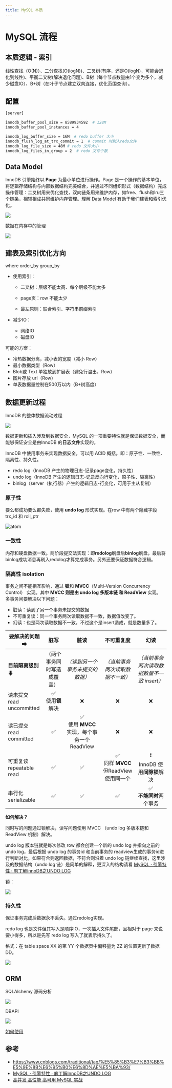 ```yaml
---
title: MySQL 本质
---
```


# MySQL 流程


## 本质逻辑 - 索引

线性查找（O(N)）、二分查找(O(logN))、二叉树(有序，还是O(logN)，可能会退化到线性)、平衡二叉树(解决退化问题)、B树（每个节点数量由1个变为多个，减少磁盘IO）、B+树（在叶子节点建立双向连接，优化范围查询）。

## 配置

```bash
[server]

innodb_buffer_pool_size = 8589934592  # 128M
innodb_buffer_pool_instances = 4

innodb_log_buffer_size = 16M  # redo buffer 大小
innodb_flush_log_at_trx_commit = 1  # commit 时刷入redo文件
innodb_log_file_size = 48M # redo 文件大小
innodb_log_files_in_group = 2  # redo 文件个数
```

## Data Model

InnoDB 引擎始终以 **Page** 为最小单位进行操作。Page 是一个操作的基本单位，将逻辑存储结构与内部数据结构完美结合，并通过不同组织形式（数据结构）完成操作管理：二叉树用来优化查找，双向链条用来维护内存，如free、flush和lru三个链条，相辅相成共同维护内存管理。理解 Data Model 有助于我们建表和索引优化。

![](./images/mysql_data_model.excalidraw.png)

数据在内存中的管理

![](./images/innodb_data_manager.excalidraw.png)

## 建表及索引优化方向

where order_by group_by

- 使用索引：

  - 二叉树：层级不能太高、每个层级不能太多

  - page页：row 不能太少
  - 最左原则：联合索引、字符串前缀索引

- 减少IO：
  - 网络IO
  - 磁盘IO

可能的方案：

- 冷热数据分离，减小表的宽度（减小 Row）
- 最小数据类型（Row）
- Blob或 Text 单独放到扩展表（避免行溢出，Row）
- 图片存放 url（Row）
- 单表数据量控制在500万以内（B+树高度）

## 数据更新过程

InnoDB 的整体数据流动过程

![](./images/mysql_innodb.excalidraw.png)

数据更新和插入涉及到数据安全，MySQL 的一项重要特性就是保证数据安全，而能够保证安全是由InnoDB 的**日志文件**实现的。

InnoDB 中使用事务来实现数据安全，可以用 ACID 概括。即：原子性、一致性、隔离性、持久性。

- redo log（InnoDB 产生的物理日志-记录page变化，持久性）
- undo log（InnoDB 产生的逻辑日志-记录反向行变化，原子性、隔离性）
- binlog（server（执行器）产生的逻辑日志-行变化，可用于主从复制）

### 原子性

要么都成功要么都失败，使用 **undo log** 形式实现。在row 中有两个隐藏字段 trx_id 和 roll_ptr

![atom](./images/atom.png)

### 一致性

内存和硬盘数据一致。两阶段提交法实现：即**redolog**刷盘后**binlog**刷盘，最后将binlog成功消息再刷入redolog才算完成事务。另外还要保证数据符合逻辑。

### 隔离性 isolation

事务之间不能相互影响，通过 **锁**和 **MVCC**（Multi-Version Concurrency Control） 实现。其中 **MVCC 则是由 undo log 多版本链 和 ReadView** 实现。 多事务间要解决以下问题：

- 脏读：读到了另一个事务未提交的数据
- 不可重复读：同一个事务两次读取数据不一致，数据值改变了。
- 幻读：也是两次读取数据不一致，不过这个是insert造成，就是数量多了。

| 要解决的问题➡                  |                  脏写                  |                             脏读                             |                         不可重复度                          |                     幻读                     |
| ------------------------------ | :------------------------------------: | :----------------------------------------------------------: | :---------------------------------------------------------: | :------------------------------------------: |
| **目前隔离级别⬇**              |       （两个事务同时写造成覆盖）       |               *（读到另一个事务未提交的数据）*               |              *（当前事务两次读取数据不一致）*               | *（当前事务两次读取数据数量不一致 insert）*  |
| 读未提交<br />read uncommitted | :white_check_mark:<br />使用**锁**解决 |                             :x:                              |                             :x:                             |                     :x:                      |
| 读已提交<br /> read committed  |           :white_check_mark:           | :white_check_mark:<br />使用 **MVCC** 实现，每个事务一个 ReadView |                             :x:                             |                     :x:                      |
| 可重复读<br />repeatable read  |           :white_check_mark:           |                      :white_check_mark:                      | :white_check_mark:<br />同样 **MVCC** 但ReadView 使用同一个 | :exclamation:<br />InnoDB 使用**间隙锁**解决 |
| 串行化<br />serializable       |           :white_check_mark:           |                      :white_check_mark:                      |                     :white_check_mark:                      | :white_check_mark:<br />**不能同时**两个事务 |

**如何解决？**

同时写的问题通过锁解决，读写问题使用 MVCC （undo log 多版本链和 ReadView 机制）解决。

undo log 版本链就是每次修改 row 都会创建一个新的 undo log 并指向之前的 undo log，最后根据 undo log 的事务id 和当前事务的 readview生成的事务id进行判断对比，如果符合则返回数据，不符合则沿着 undo log 链继续查找，这里涉及的数据结构（undo log 链）是简单的解释，更深入的结构请看 [MySQL · 引擎特性 · 庖丁解InnoDB之UNDO LOG](http://mysql.taobao.org/monthly/2021/10/01/)

锁：

![](./images/640.png)

### 持久性

保证事务完成后数据永不丢失。通过redolog实现。

redo log 也是文件但其写入是顺序IO，一次插入文件尾部，且相对于 page 来说要小得多，所以是先写 redo log 写入了就表示持久了。

格式：在 table space XX 的第 YY 个数据页中偏移量为 ZZ 的位置更新了数据DD。

![](./images/mysql_update.excalidraw.png)

## ORM

SQLAlchemy 源码分析

![](./images/orm.excalidraw.png)

DBAPI

![](./images/DBAPI.excalidraw.png)

[如何使用](../python/model.md)

## 参考

- https://www.cnblogs.com/traditional/tag/%E5%85%B3%E7%B3%BB%E5%9E%8B%E6%95%B0%E6%8D%AE%E5%BA%93/
- [MySQL · 引擎特性 · 庖丁解InnoDB之UNDO LOG](http://mysql.taobao.org/monthly/2021/10/01/)
- [高并发 高性能 高可用 MySQL 实战](https://coding.imooc.com/class/515.html)
